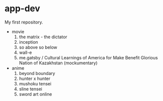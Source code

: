 # app-dev
 My first repository.
- movie
  1. the matrix - the dictator
  2. inception
  3. so above so below
  4. wall-e
  5. me.gatsby / Cultural Learnings of America for Make Benefit Glorious Nation of Kazakhstan (mockumentary)
- anime
  1. beyond boundary
  2. hunter x hunter
  3. mushoku tensei
  4. sline tensei
  5. sword art online

